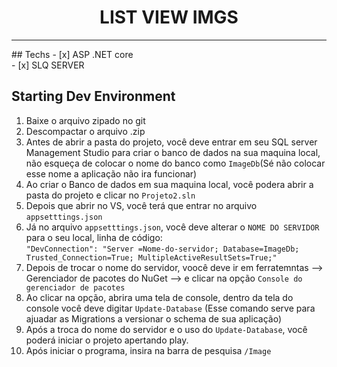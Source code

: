 <h1 align="center">
LIST VIEW IMGS
</h1>
<p align="center">
<hr>
## Techs
- [x] ASP .NET core<br>
- [x] SLQ SERVER<br>

## Starting Dev Environment
1.	Baixe o arquivo zipado no git<br>
2.	Descompactar o arquivo .zip<br>
3.  Antes de abrir a pasta do projeto, você deve entrar em seu SQL server Management Studio para criar o banco de dados na sua maquina local, não esqueça de colocar o nome do banco como `ImageDb`(Sé não colocar esse nome a aplicação não ira funcionar)<br>
4.	Ao criar o Banco de dados em sua maquina local, você podera abrir a pasta do projeto e clicar no `Projeto2.sln`<br>
5.  Depois que abrir no VS, você terá que entrar no arquivo `appsetttings.json`<br>
6.	Já no arquivo `appsetttings.json`, você deve alterar o `NOME DO SERVIDOR` para o seu local, linha de código:<br>
`"DevConnection": "Server =Nome-do-servidor; Database=ImageDb; Trusted_Connection=True; MultipleActiveResultSets=True;"`<br>
7.  Depois de trocar o nome do servidor, voocê deve ir em ferratemntas --> Gerenciador de pacotes do NuGet --> e clicar na opção `Console do gerenciador de pacotes` <br>
8.  Ao clicar na opção, abrira uma tela de console, dentro da tela do console você deve digitar `Update-Database` (Esse comando serve para ajuadar as Migrations a versionar o schema de sua aplicação)<br>
9.	Após a troca do nome do servidor e o uso do `Update-Database`, você poderá iniciar o projeto apertando play.
10. Após iniciar o programa, insira na barra de pesquisa `/Image`
